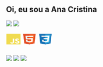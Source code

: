 ## Oi, eu sou a Ana Cristina

<div>

<img height="160em" src="https://github-readme-stats-xi-bice-28.vercel.app/api?username=ratatui-ana&show_icons=true&theme=codeSTACKr&hide_border=true&title_color=2F80ED&card_width=450px&hide=stars,prs" />
<img height="160em" src="https://github-readme-stats-xi-bice-28.vercel.app/api/top-langs/?username=ratatui-ana&layout=compact&bg_color=09131B&hide_border=true&text_color=ffffff&card_width=250px" />

</div>

<div style="display: inline_block"><br>
  <img align="center" alt="ana-Js" height="30" width="40" src="https://raw.githubusercontent.com/devicons/devicon/master/icons/javascript/javascript-plain.svg">
  <img align="center" alt="ana-HTML" height="30" width="40" src="https://raw.githubusercontent.com/devicons/devicon/master/icons/html5/html5-original.svg">
  <img align="center" alt="ana-CSS" height="30" width="40" src="https://raw.githubusercontent.com/devicons/devicon/master/icons/css3/css3-original.svg">
</div>

##
 
<div> 
  <a href="https://instagram.com/anao_o" target="_blank"><img src="https://img.shields.io/badge/-Instagram-%23E4405F?style=for-the-badge&logo=instagram&logoColor=white"></a>
  <a href = "mailto:anacslopes01@gmail.com" target="_blank"><img src="https://img.shields.io/badge/-Gmail-%23333?style=for-the-badge&logo=gmail&logoColor=white" ></a>
  <a href="https://www.linkedin.com/in/ana-cristina-silva-lopes/" target="_blank"><img src="https://img.shields.io/badge/-LinkedIn-%230077B5?style=for-the-badge&logo=linkedin&logoColor=white"></a> 
</div>

